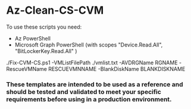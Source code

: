 # Az-Clean-CS-CVM

To use these scripts you need:
- Az PowerShell 
- Microsoft Graph PowerShell (with scopes "Device.Read.All", "BitLockerKey.Read.All" )

./Fix-CVM-CS.ps1 -VMListFilePath ./vmlist.txt -AVDRGName RGNAME -RescueVMName RESCUEVMNNAME -BlankDiskName BLANKDISKNAME

### **These templates are intended to be used as a reference and should be tested and validated to meet your specific requirements before using in a production environment.**
